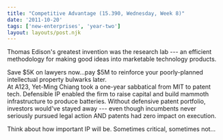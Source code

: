 ```yaml
---
title: "Competitive Advantage (15.390, Wednesday, Week 8)"
date: '2011-10-20'
tags: ['new-enterprises', 'year-two']
layout: layouts/post.njk
---
```


Thomas Edison's greatest invention was the research lab --- an efficient methodology for making good ideas into marketable technology products.

Save $5K on lawyers now...pay $5M to reinforce your poorly-planned intellectual property bulwarks later.\
At A123, Yet-Ming Chiang took a one-year sabbatical from MIT to patent tech. Defensible IP enabled the firm to raise capital and build mammoth infrastructure to produce batteries. Without defensive patent portfolio, investors would've stayed away --- even though incumbents never seriously pursued legal action AND patents had zero impact on execution.

Think about how important IP will be. Sometimes critical, sometimes not...
